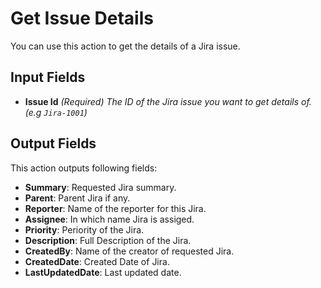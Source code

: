 # Get Issue Details

You can use this action to get the details of a Jira issue.

## Input Fields

- **Issue Id** *(Required)* *The ID of the Jira issue you want to get details of. (e.g `Jira-1001`)*


## Output Fields

This action outputs following fields:
- **Summary**: Requested Jira summary.
- **Parent**: Parent Jira if any.
- **Reporter**: Name of the reporter for this Jira.
- **Assignee**: In which name Jira is assiged.
- **Priority**: Periority of the Jira.
- **Description**: Full Description of the Jira.
- **CreatedBy**: Name of the creator of requested Jira.
- **CreatedDate**: Created Date of Jira.
- **LastUpdatedDate**: Last updated date.
